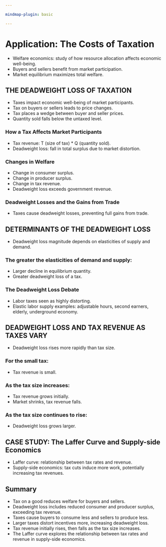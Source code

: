 ```yaml
---

mindmap-plugin: basic

---
```

# Application: The Costs of Taxation

- Welfare economics: study of how resource allocation affects economic well-being.
- Buyers and sellers benefit from market participation.
- Market equilibrium maximizes total welfare.
<!--ID: 1708098043055-->


## THE DEADWEIGHT LOSS OF TAXATION
- Taxes impact economic well-being of market participants.
- Tax on buyers or sellers leads to price changes.
- Tax places a wedge between buyer and seller prices.
- Quantity sold falls below the untaxed level.
<!--ID: 1708098043060-->


### How a Tax Affects Market Participants

- Tax revenue: T (size of tax) * Q (quantity sold).
- Deadweight loss: fall in total surplus due to market distortion.
<!--ID: 1708098043065-->


### Changes in Welfare

- Change in consumer surplus.
- Change in producer surplus.
- Change in tax revenue.
- Deadweight loss exceeds government revenue.
<!--ID: 1708098043068-->


### Deadweight Losses and the Gains from Trade

- Taxes cause deadweight losses, preventing full gains from trade.
<!--ID: 1708098043072-->


## DETERMINANTS OF THE DEADWEIGHT LOSS

- Deadweight loss magnitude depends on elasticities of supply and demand.
<!--ID: 1708098043077-->


### The greater the elasticities of demand and supply:

- Larger decline in equilibrium quantity.
- Greater deadweight loss of a tax.
<!--ID: 1708098043082-->


### The Deadweight Loss Debate

- Labor taxes seen as highly distorting.
- Elastic labor supply examples: adjustable hours, second earners, elderly, underground economy.
<!--ID: 1708098043084-->


## DEADWEIGHT LOSS AND TAX REVENUE AS TAXES VARY

- Deadweight loss rises more rapidly than tax size.
<!--ID: 1708098043088-->


### For the small tax:

- Tax revenue is small.
<!--ID: 1708098043091-->


### As the tax size increases:

- Tax revenue grows initially.
- Market shrinks, tax revenue falls.
<!--ID: 1708098043095-->


### As the tax size continues to rise:

- Deadweight loss grows larger.
<!--ID: 1708098043100-->


## CASE STUDY: The Laffer Curve and Supply-side Economics

- Laffer curve: relationship between tax rates and revenue.
- Supply-side economics: tax cuts induce more work, potentially increasing tax revenues.
<!--ID: 1708098043103-->


## Summary

- Tax on a good reduces welfare for buyers and sellers.
- Deadweight loss includes reduced consumer and producer surplus, exceeding tax revenue.
- Taxes cause buyers to consume less and sellers to produce less.
- Larger taxes distort incentives more, increasing deadweight loss.
- Tax revenue initially rises, then falls as the tax size increases.
- The Laffer curve explores the relationship between tax rates and revenue in supply-side economics.
<!--ID: 1708099388724-->


